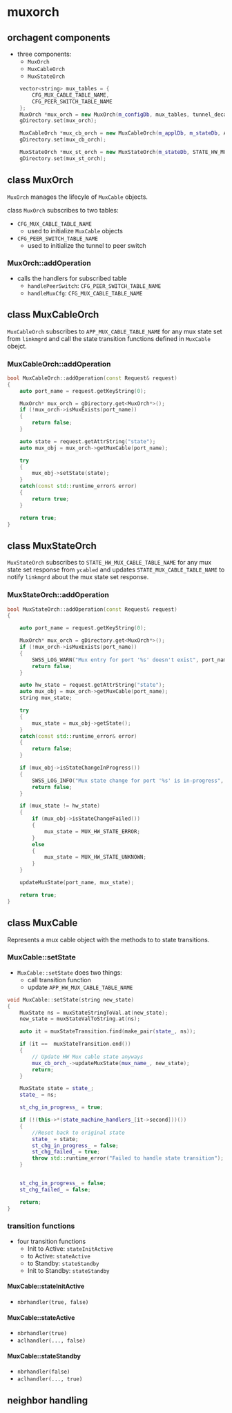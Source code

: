 # muxorch
## orchagent components
* three components:
    * `MuxOrch`
    * `MuxCableOrch`
    * `MuxStateOrch`

```cpp
    vector<string> mux_tables = {
        CFG_MUX_CABLE_TABLE_NAME,
        CFG_PEER_SWITCH_TABLE_NAME
    };
    MuxOrch *mux_orch = new MuxOrch(m_configDb, mux_tables, tunnel_decap_orch, gNeighOrch, gFdbOrch);
    gDirectory.set(mux_orch);

    MuxCableOrch *mux_cb_orch = new MuxCableOrch(m_applDb, m_stateDb, APP_MUX_CABLE_TABLE_NAME);
    gDirectory.set(mux_cb_orch);

    MuxStateOrch *mux_st_orch = new MuxStateOrch(m_stateDb, STATE_HW_MUX_CABLE_TABLE_NAME);
    gDirectory.set(mux_st_orch);
```

## class MuxOrch
`MuxOrch` manages the lifecyle of `MuxCable` objects.


class `MuxOrch` subscribes to two tables:
* `CFG_MUX_CABLE_TABLE_NAME`
    * used to initialize `MuxCable` objects
* `CFG_PEER_SWITCH_TABLE_NAME`
    * used to initialize the tunnel to peer switch


### MuxOrch::addOperation
* calls the handlers for subscribed table
    * `handlePeerSwitch`: `CFG_PEER_SWITCH_TABLE_NAME`
    * `handleMuxCfg`: `CFG_MUX_CABLE_TABLE_NAME`


## class MuxCableOrch
`MuxCableOrch` subscribes to `APP_MUX_CABLE_TABLE_NAME` for any mux state set from `linkmgrd` and call the state transition functions defined in `MuxCable` obejct.

### MuxCableOrch::addOperation
```cpp
bool MuxCableOrch::addOperation(const Request& request)
{
    auto port_name = request.getKeyString(0);

    MuxOrch* mux_orch = gDirectory.get<MuxOrch*>();
    if (!mux_orch->isMuxExists(port_name))
    {
        return false;
    }

    auto state = request.getAttrString("state");
    auto mux_obj = mux_orch->getMuxCable(port_name);

    try
    {
        mux_obj->setState(state);
    }
    catch(const std::runtime_error& error)
    {
        return true;
    }

    return true;
}
```

## class MuxStateOrch
`MuxStateOrch` subscribes to `STATE_HW_MUX_CABLE_TABLE_NAME` for any mux state set response from `ycabled` and updates `STATE_MUX_CABLE_TABLE_NAME` to notify `linkmgrd` about the mux state set response.


### MuxStateOrch::addOperation
```cpp
bool MuxStateOrch::addOperation(const Request& request)
{

    auto port_name = request.getKeyString(0);

    MuxOrch* mux_orch = gDirectory.get<MuxOrch*>();
    if (!mux_orch->isMuxExists(port_name))
    {
        SWSS_LOG_WARN("Mux entry for port '%s' doesn't exist", port_name.c_str());
        return false;
    }

    auto hw_state = request.getAttrString("state");
    auto mux_obj = mux_orch->getMuxCable(port_name);
    string mux_state;

    try
    {
        mux_state = mux_obj->getState();
    }
    catch(const std::runtime_error& error)
    {
        return false;
    }

    if (mux_obj->isStateChangeInProgress())
    {
        SWSS_LOG_INFO("Mux state change for port '%s' is in-progress", port_name.c_str());
        return false;
    }

    if (mux_state != hw_state)
    {
        if (mux_obj->isStateChangeFailed())
        {
            mux_state = MUX_HW_STATE_ERROR;
        }
        else
        {
            mux_state = MUX_HW_STATE_UNKNOWN;
        }
    }

    updateMuxState(port_name, mux_state);

    return true;
}
```




## class MuxCable
Represents a mux cable object with the methods to to state transitions.

### MuxCable::setState
* `MuxCable::setState` does two things:
    * call transition function
    * update `APP_HW_MUX_CABLE_TABLE_NAME`

```cpp
void MuxCable::setState(string new_state)
{
    MuxState ns = muxStateStringToVal.at(new_state);
    new_state = muxStateValToString.at(ns);

    auto it = muxStateTransition.find(make_pair(state_, ns));

    if (it ==  muxStateTransition.end())
    {
        // Update HW Mux cable state anyways
        mux_cb_orch_->updateMuxState(mux_name_, new_state);
        return;
    }

    MuxState state = state_;
    state_ = ns;

    st_chg_in_progress_ = true;

    if (!(this->*(state_machine_handlers_[it->second]))())
    {
        //Reset back to original state
        state_ = state;
        st_chg_in_progress_ = false;
        st_chg_failed_ = true;
        throw std::runtime_error("Failed to handle state transition");
    }


    st_chg_in_progress_ = false;
    st_chg_failed_ = false;

    return;
}
```

### transition functions
* four transition functions
    * Init to Active: `stateInitActive`
    * to Active: `stateActive`
    * to Standby: `stateStandby`
    * Init to Standby: `stateStandby`

#### MuxCable::stateInitActive
* `nbrhandler(true, false)`
#### MuxCable::stateActive
* `nbrhandler(true)`
* `aclhandler(..., false)`
#### MuxCable::stateStandby
* `nbrhandler(false)`
* `aclhandler(..., true)`

## neighbor handling

